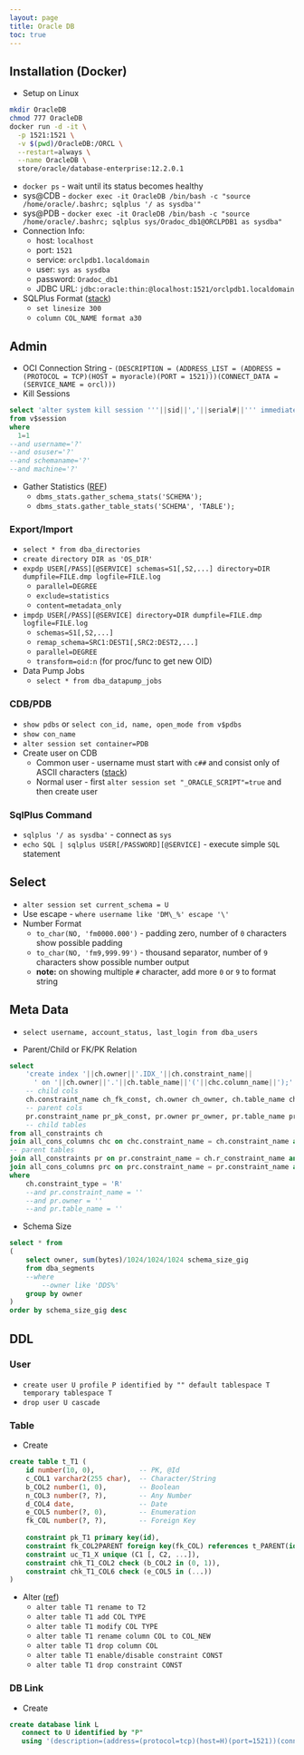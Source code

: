 ```yaml
---
layout: page
title: Oracle DB
toc: true
---
```


## Installation (Docker)
- Setup on Linux
```sh
mkdir OracleDB
chmod 777 OracleDB
docker run -d -it \
  -p 1521:1521 \
  -v $(pwd)/OracleDB:/ORCL \
  --restart=always \
  --name OracleDB \
  store/oracle/database-enterprise:12.2.0.1
```
- `docker ps` - wait until its status becomes healthy
- sys@CDB - `docker exec -it OracleDB /bin/bash -c "source /home/oracle/.bashrc; sqlplus '/ as sysdba'"`
- sys@PDB - `docker exec -it OracleDB /bin/bash -c "source /home/oracle/.bashrc; sqlplus sys/Oradoc_db1@ORCLPDB1 as sysdba"`
- Connection Info:
  - host: `localhost`
  - port: `1521`
  - service: `orclpdb1.localdomain`
  - user: `sys as sysdba`
  - password: `Oradoc_db1`
  - JDBC URL: `jdbc:oracle:thin:@localhost:1521/orclpdb1.localdomain`
- SQLPlus Format ([stack](https://dba.stackexchange.com/questions/54149/how-to-make-sqlplus-output-appear-in-one-line))
  - `set linesize 300`
  - `column COL_NAME format a30`

## Admin
- OCI Connection String - `(DESCRIPTION = (ADDRESS_LIST = (ADDRESS = (PROTOCOL = TCP)(HOST = myoracle)(PORT = 1521)))(CONNECT_DATA = (SERVICE_NAME = orcl)))`
- Kill Sessions
```sql
select 'alter system kill session '''||sid||','||serial#||''' immediate;' 
from v$session 
where
  1=1
--and username='?'
--and osuser='?'
--and schemaname='?'
--and machine='?'
```
- Gather Statistics ([REF](https://oracle-base.com/articles/misc/cost-based-optimizer-and-database-statistics))
  - `dbms_stats.gather_schema_stats('SCHEMA');`
  - `dbms_stats.gather_table_stats('SCHEMA', 'TABLE');`

### Export/Import
- `select * from dba_directories`
- `create directory DIR as 'OS_DIR'`
- `expdp USER[/PASS][@SERVICE] schemas=S1[,S2,...] directory=DIR dumpfile=FILE.dmp logfile=FILE.log`
  - `parallel=DEGREE`
  - `exclude=statistics`
  - `content=metadata_only`
- `impdp USER[/PASS][@SERVICE] directory=DIR dumpfile=FILE.dmp logfile=FILE.log`
  - `schemas=S1[,S2,...]`
  - `remap_schema=SRC1:DEST1[,SRC2:DEST2,...]`
  - `parallel=DEGREE`
  - `transform=oid:n` (for proc/func to get new OID)
- Data Pump Jobs
  - `select * from dba_datapump_jobs`

### CDB/PDB
- `show pdbs` or `select con_id, name, open_mode from v$pdbs`
- `show con_name`
- `alter session set container=PDB`
- Create user on CDB
  - Common user - username must start with `c##` and consist only of ASCII characters ([stack](https://stackoverflow.com/questions/22886791/invalid-common-user-or-role-name))
  - Normal user - first `alter session set "_ORACLE_SCRIPT"=true` and then create user

### SqlPlus Command
- `sqlplus '/ as sysdba'` - connect as `sys`
- `echo SQL | sqlplus USER[/PASSWORD][@SERVICE]` - execute simple `SQL` statement

## Select
- `alter session set current_schema = U`
- Use escape - `where username like 'DM\_%' escape '\'`
- Number Format
  - `to_char(NO, 'fm0000.000')` - padding zero, number of `0` characters show possible padding
  - `to_char(NO, 'fm9,999.99')` - thousand separator, number of `9` characters show possible number output
  - **note:** on showing multiple `#` character, add more `0` or `9` to format string

## Meta Data
- `select username, account_status, last_login from dba_users`

- Parent/Child or FK/PK Relation
```sql
select
    'create index '||ch.owner||'.IDX_'||ch.constraint_name||
      ' on '||ch.owner||'.'||ch.table_name||'('||chc.column_name||');' create_idx_fk,
    -- child cols
    ch.constraint_name ch_fk_const, ch.owner ch_owner, ch.table_name ch_table, chc.column_name ch_col,
    -- parent cols
    pr.constraint_name pr_pk_const, pr.owner pr_owner, pr.table_name pr_table, prc.column_name pr_col
    -- child tables
from all_constraints ch
join all_cons_columns chc on chc.constraint_name = ch.constraint_name and chc.owner=ch.owner
-- parent tables
join all_constraints pr on pr.constraint_name = ch.r_constraint_name and pr.owner = ch.r_owner
join all_cons_columns prc on prc.constraint_name = pr.constraint_name and prc.owner = pr.owner
where
    ch.constraint_type = 'R'
    --and pr.constraint_name = ''
    --and pr.owner = ''
    --and pr.table_name = ''
```

- Schema Size
```sql
select * from
(
    select owner, sum(bytes)/1024/1024/1024 schema_size_gig
    from dba_segments
    --where
        --owner like 'DDS%'
    group by owner
)
order by schema_size_gig desc
```

## DDL

### User
- `create user U profile P identified by "" default tablespace T temporary tablespace T`
- `drop user U cascade`

### Table
- Create
```sql
create table t_T1 (
    id number(10, 0),           -- PK, @Id
    c_COL1 varchar2(255 char),  -- Character/String
    b_COL2 number(1, 0),        -- Boolean
    n_COL3 number(?, ?),        -- Any Number
    d_COL4 date,                -- Date
    e_COL5 number(?, 0),        -- Enumeration
    fk_COL number(?, ?),        -- Foreign Key 
    
    constraint pk_T1 primary key(id),
    constraint fk_COL2PARENT foreign key(fk_COL) references t_PARENT(id),
    constraint uc_T1_X unique (C1 [, C2, ...]),
    constraint chk_T1_COL2 check (b_COL2 in (0, 1)),
    constraint chk_T1_COL6 check (e_COL5 in (...))
)
```

- Alter ([ref](https://www.techonthenet.com/oracle/tables/alter_table.php))
  - `alter table T1 rename to T2`
  - `alter table T1 add COL TYPE`
  - `alter table T1 modify COL TYPE`
  - `alter table T1 rename column COL to COL_NEW`
  - `alter table T1 drop column COL`
  - `alter table T1 enable/disable constraint CONST`
  - `alter table T1 drop constraint CONST`

### DB Link
- Create 
```sql
create database link L
   connect to U identified by "P"
   using '(description=(address=(protocol=tcp)(host=H)(port=1521))(connect_data=(service_name=S)))'
```
